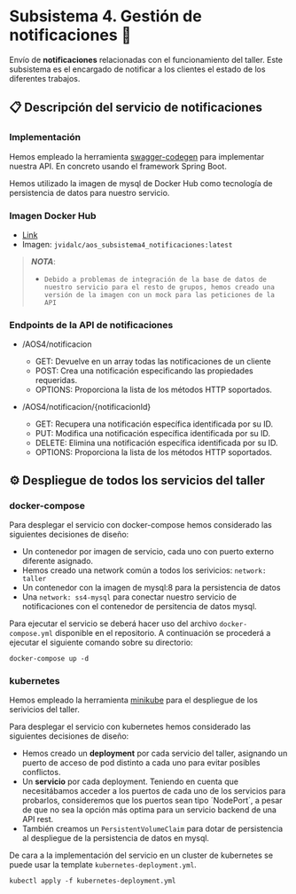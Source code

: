 # Subsistema 4. Gestión de notificaciones 🔔
Envío de **notificaciones** relacionadas con el funcionamiento del taller. 
Este subsistema es el encargado de notificar a los clientes el estado de los diferentes trabajos.

## 📋 Descripción del servicio de notificaciones

### Implementación
Hemos empleado la herramienta [swagger-codegen](https://github.com/swagger-api/swagger-codegen) para implementar nuestra API. En concreto usando el framework Spring Boot.

Hemos utilizado la imagen de mysql de Docker Hub como tecnología de persistencia de datos para nuestro servicio.

### Imagen Docker Hub

- [Link](https://hub.docker.com/repository/docker/jvidalc/aos_subsistema4_notificaciones)
- Imagen: `jvidalc/aos_subsistema4_notificaciones:latest`

>***NOTA***: 
>- `Debido a problemas de integración de la base de datos de nuestro servicio para el resto de grupos, hemos creado una versión de la imagen con un mock para las peticiones de la API` 


### Endpoints de la API de notificaciones

- /AOS4/notificacion
  - GET: Devuelve en un array todas las notificaciones de un cliente
  - POST: Crea una notificación especificando las propiedades requeridas.
  - OPTIONS: Proporciona la lista de los métodos HTTP soportados.

- /AOS4/notificacion/{notificacionId}
  - GET: Recupera una notificación específica identificada por su ID.
  - PUT: Modifica una notificación específica identificada por su ID.
  - DELETE: Elimina una notificación específica identificada por su ID.
  - OPTIONS: Proporciona la lista de los métodos HTTP soportados.


## ⚙️ Despliegue de todos los servicios del taller

### docker-compose

Para desplegar el servicio con docker-compose hemos considerado las siguientes decisiones de diseño:
- Un contenedor por imagen de servicio, cada uno con puerto externo diferente asignado.
- Hemos creado una network común a todos los serivicios: `network: taller`
- Un contenedor con la imagen de mysql:8 para la persistencia de datos
- Una `network: ss4-mysql` para conectar nuestro servicio de notificaciones con el contenedor de persitencia de datos mysql.
  
Para ejecutar el servicio se deberá hacer uso del archivo `docker-compose.yml` disponible en el repositorio. A continuación se procederá a ejecutar el siguiente comando sobre su directorio:
```
docker-compose up -d
```

### kubernetes

Hemos empleado la herramienta [minikube](https://minikube.sigs.k8s.io/docs/start/) para el despliegue de los serivicios del taller.

Para desplegar el servicio con kubernetes hemos considerado las siguientes decisiones de diseño:
- Hemos creado un **deployment** por cada servicio del taller, asignando un puerto de acceso de pod distinto a cada uno para evitar posibles conflictos.
- Un **servicio** por cada deployment. Teniendo en cuenta que necesitábamos acceder a los puertos de cada uno de los servicios para probarlos, consideremos que los puertos sean tipo ´NodePort´, a pesar de que no sea la opción más optima para un servicio backend de una API rest.
- También creamos un `PersistentVolumeClaim` para dotar de persistencia al despliegue de la persistencia de datos en mysql.

De cara a la implementación del servicio en un cluster de kubernetes se puede usar la template `kubernetes-deployment.yml`.
```
kubectl apply -f kubernetes-deployment.yml
```


